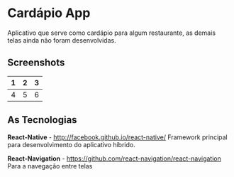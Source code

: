 # Cardápio App
Aplicativo que serve como cardápio para algum restaurante, as demais telas ainda não foram desenvolvidas.

## Screenshots
| 1 | 2 | 3 |
|---|---|---|
| 4 | 5 | 6 |

## As Tecnologias
**React-Native** - http://facebook.github.io/react-native/
Framework principal para desenvolvimento do aplicativo híbrido.

**React-Navigation** - https://github.com/react-navigation/react-navigation
Para a navegação entre telas